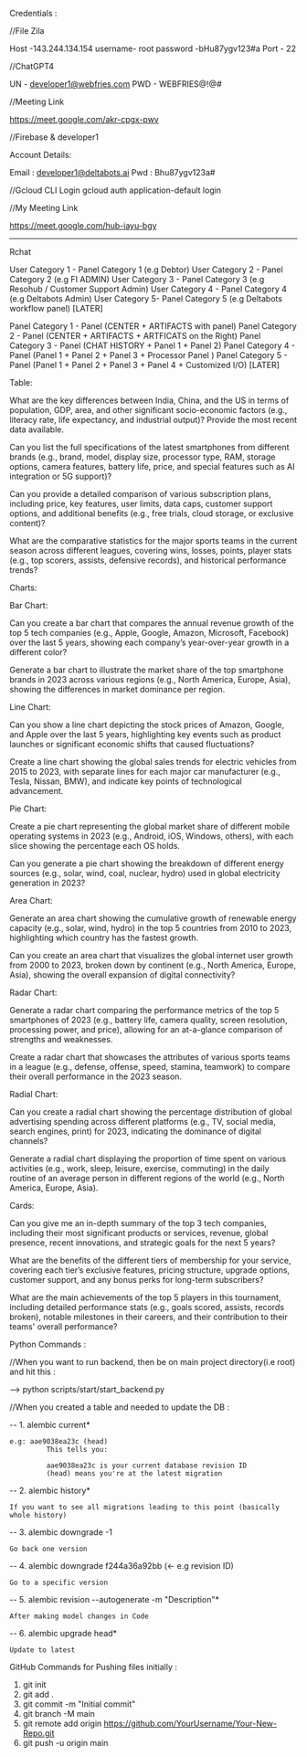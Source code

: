 Credentials :

//File Zila

Host -143.244.134.154
username- root
password -bHu87ygv123#a
Port - 22


//ChatGPT4

UN - developer1@webfries.com
PWD - WEBFRIES@!@#


//Meeting Link

https://meet.google.com/akr-cpgx-pwv



//Firebase & developer1

Account Details:

Email : developer1@deltabots.ai
Pwd : Bhu87ygv123a#



//Gcloud CLI Login
gcloud auth application-default login


//My Meeting Link

https://meet.google.com/hub-iayu-bgy

-------------------------------------------------------------------------------------------------------------------------




Rchat

User Category 1 - Panel Category 1 (e.g Debtor)
User Category 2 - Panel Category 2 (e.g FI ADMIN)
User Category 3 - Panel Category 3 (e.g Resohub / Customer Support Admin)
User Category 4 - Panel Category 4 (e.g Deltabots Admin)
User Category 5- Panel Category 5 (e.g Deltabots workflow panel) [LATER]



Panel Category 1 -  Panel (CENTER + ARTIFACTS with panel)
Panel Category 2 -  Panel (CENTER + ARTIFACTS  + ARTFICATS on the Right)
Panel Category 3 -  Panel (CHAT HISTORY + Panel 1 + Panel 2)
Panel Category 4 -  Panel (Panel 1 + Panel 2 + Panel 3 +  Processor Panel )
Panel Category 5 -  Panel (Panel 1 + Panel 2 + Panel 3 + Panel 4 + Customized I/O) [LATER]



Table:


What are the key differences between India, China, and the US in terms of population, GDP, area, and other significant socio-economic factors (e.g., literacy rate, life expectancy, and industrial output)? Provide the most recent data available.

Can you list the full specifications of the latest smartphones from different brands (e.g., brand, model, display size, processor type, RAM, storage options, camera features, battery life, price, and special features such as AI integration or 5G support)?

Can you provide a detailed comparison of various subscription plans, including price, key features, user limits, data caps, customer support options, and additional benefits (e.g., free trials, cloud storage, or exclusive content)?

What are the comparative statistics for the major sports teams in the current season across different leagues, covering wins, losses, points, player stats (e.g., top scorers, assists, defensive records), and historical performance trends?



Charts:


Bar Chart:


Can you create a bar chart that compares the annual revenue growth of the top 5 tech companies (e.g., Apple, Google, Amazon, Microsoft, Facebook) over the last 5 years, showing each company’s year-over-year growth in a different color?

Generate a bar chart to illustrate the market share of the top smartphone brands in 2023 across various regions (e.g., North America, Europe, Asia), showing the differences in market dominance per region.


Line Chart:


Can you show a line chart depicting the stock prices of Amazon, Google, and Apple over the last 5 years, highlighting key events such as product launches or significant economic shifts that caused fluctuations?

Create a line chart showing the global sales trends for electric vehicles from 2015 to 2023, with separate lines for each major car manufacturer (e.g., Tesla, Nissan, BMW), and indicate key points of technological advancement.



Pie Chart:


Create a pie chart representing the global market share of different mobile operating systems in 2023 (e.g., Android, iOS, Windows, others), with each slice showing the percentage each OS holds.

Can you generate a pie chart showing the breakdown of different energy sources (e.g., solar, wind, coal, nuclear, hydro) used in global electricity generation in 2023?


Area Chart:


Generate an area chart showing the cumulative growth of renewable energy capacity (e.g., solar, wind, hydro) in the top 5 countries from 2010 to 2023, highlighting which country has the fastest growth.

Can you create an area chart that visualizes the global internet user growth from 2000 to 2023, broken down by continent (e.g., North America, Europe, Asia), showing the overall expansion of digital connectivity?


Radar Chart:


Generate a radar chart comparing the performance metrics of the top 5 smartphones of 2023 (e.g., battery life, camera quality, screen resolution, processing power, and price), allowing for an at-a-glance comparison of strengths and weaknesses.

Create a radar chart that showcases the attributes of various sports teams in a league (e.g., defense, offense, speed, stamina, teamwork) to compare their overall performance in the 2023 season.


Radial Chart:


Can you create a radial chart showing the percentage distribution of global advertising spending across different platforms (e.g., TV, social media, search engines, print) for 2023, indicating the dominance of digital channels?

Generate a radial chart displaying the proportion of time spent on various activities (e.g., work, sleep, leisure, exercise, commuting) in the daily routine of an average person in different regions of the world (e.g., North America, Europe, Asia).



Cards:


Can you give me an in-depth summary of the top 3 tech companies, including their most significant products or services, revenue, global presence, recent innovations, and strategic goals for the next 5 years?

What are the benefits of the different tiers of membership for your service, covering each tier’s exclusive features, pricing structure, upgrade options, customer support, and any bonus perks for long-term subscribers?

What are the main achievements of the top 5 players in this tournament, including detailed performance stats (e.g., goals scored, assists, records broken), notable milestones in their careers, and their contribution to their teams' overall performance?



Python Commands :

//When you want to run backend, then be on main project directory(i.e root) and hit this :

-->  python scripts/start/start_backend.py



//When you created a table and needed to update the DB :

-- 1. alembic current*
	
	e.g: aae9038ea23c (head)
             This tells you:

             aae9038ea23c is your current database revision ID
             (head) means you're at the latest migration

-- 2. alembic history*

	If you want to see all migrations leading to this point (basically whole history)

-- 3. alembic downgrade -1

	Go back one version

-- 4. alembic downgrade f244a36a92bb (<- e.g revision ID)

	Go to a specific version

-- 5. alembic revision --autogenerate -m "Description"*
	
	After making model changes in Code

-- 6. alembic upgrade head*

	Update to latest






GitHub Commands for Pushing files initially :

1. git init
2. git add .
3. git commit -m "Initial commit"
4. git branch -M main
5. git remote add origin https://github.com/YourUsername/Your-New-Repo.git
6. git push -u origin main


